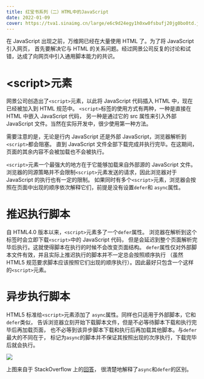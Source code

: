 ```yaml
---
title: 红宝书系列（二）HTML中的JavaScript
date: 2022-01-09
cover: https://tva1.sinaimg.cn/large/e6c9d24egy1h0xw0fsbufj20jg0bo0td.jpg
---
```


在 JavaScript 出现之前，万维网已经在大量使用 HTML 了。为了将 JavaScript 引入网页，
首先要解决它与 HTML 的关系问题。经过网景公司反复的讨论和试错，达成了向网页中引入通用脚本能力的共识。

# <script\>元素

网景公司创造出了`<script>`元素，以此将 JavaScript 代码插入 HTML 中，现在已经被加入到 HTML 规范中。
`<script>`标签的使用方式有两种，一种是直接在 HTML 中嵌入 JavaScript 代码，
另一种是通过它的 src 属性来引入外部 JavaScript 文件。当然在实际开发中，很少使用第一种方法。

需要注意的是，无论是行内 JavaScript 还是外部 JavaScript，浏览器解析到`<script>`都会阻塞。
直到 JavaScript 文件全部下载完成并执行完毕。在这期间，页面的其余内容不会被加载也不会被执行。

`<script>`元素一个最强大的地方在于它能够加载来自外部源的 JavaScript 文件。
浏览器的同源策略并不会限制`<script>`元素发送的请求，因此浏览器对于 JavaScript 的执行也有一定的限制。
如果同时有多个`<script>`元素，浏览器会按照在页面中出现的顺序依次解释它们，前提是没有设置`defer`和
`async`属性。

# 推迟执行脚本

自 HTML4.0 版本以来，`<script>`元素多了一个`defer`属性。
浏览器在解析到这个标签时会立即下载`<script>`中的 JavaScript 代码，
但是会延迟到整个页面解析完毕后执行。这就使得脚本在执行的时候不会改变页面结构。
`defer`属性仅对外部脚本文件有效，并且实际上推迟执行的脚本并不一定总会按照顺序执行
（虽然 HTML5 规范要求脚本应该按照它们出现的顺序执行）。因此最好只包含一个这样的`<script>`元素。

# 异步执行脚本

HTML5 标准给`<script>`元素添加了 `async`属性。同样也只适用于外部脚本，它和`defer`类似，
告诉浏览器立刻开始下载脚本文件，但是不必等待脚本下载和执行完毕后再加载页面，
也不必等到该异步脚本下载和执行后再加载其他脚本。与`defer`最大的不同在于，
标记为`async`的脚本并不保证其按照出现的次序执行，下载完毕后就会执行。

![](https://tva1.sinaimg.cn/large/008i3skNgy1gy7ngctjtpj30m90mmq5d.jpg)

上图来自于 StackOverflow 上的[回答](https://stackoverflow.com/questions/10808109/script-tag-async-defer)，
很清楚地解释了`async`和`defer`的区别。
